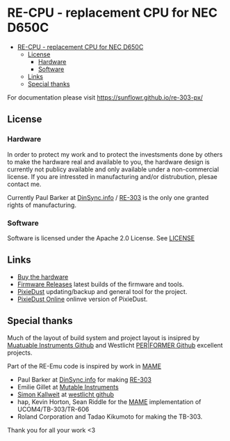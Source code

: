 # RE-CPU - replacement CPU for NEC D650C

<!-- TOC -->

- [RE-CPU - replacement CPU for NEC D650C](#re-cpu---replacement-cpu-for-nec-d650c)
    - [License](#license)
        - [Hardware](#hardware)
        - [Software](#software)
    - [Links](#links)
    - [Special thanks](#special-thanks)

<!-- /TOC -->

For documentation please visit https://sunflowr.github.io/re-303-px/

## License

### Hardware

In order to protect my work and to protect the investsments done by others to make the hardware real and available to you, the hardware design is currently not publicy available and only available under a non-commercial license. If you are intressted in manufacturing and/or distrubution, plesae contact me.

Currently Paul Barker at [DinSync.info](http://www.dinsync.info/) / [RE-303](http://re-303.com/) is the only one granted rights of manufacturing.

### Software

Software is licensed under the Apache 2.0 License. See [LICENSE](LICENSE)

## Links

- [Buy the hardware](https://shop.re-303.com/)
- [Firmware Releases](https://github.com/sunflowr/recpu/releases) latest builds of the firmware and tools.
- [PixieDust](https://github.com/sunflowr/pixiedust/releases) updating/backup and general tool for the project.
- [PixieDust Online](http://sunflowr.github.io/pixiedust/) onlinve version of PixieDust.

## Special thanks

Much of the layout of build system and project layout is insipred by [Muatuable Instruments Github](https://github.com/pichenettes/eurorack) and Westlicht [PER|FORMER Github](https://github.com/westlicht/performer) excellent projects.

Part of the RE-Emu code is inspired by work in [MAME](https://www.mamedev.org/)

- Paul Barker at [DinSync.info](http://www.dinsync.info/) for making [RE-303](http://www.re-303.com/)
- Emilie Gillet at [Mutable Instruments](https://mutable-instruments.net/)
- [Simon Kallweit](http://simon-kallweit.me/) at [westlicht github](https://github.com/westlicht)
- hap, Kevin Horton, Sean Riddle for the [MAME](https://www.mamedev.org/) implementation of UCOM4/TB-303/TR-606
- Roland Corporation and Tadao Kikumoto for making the TB-303.

Thank you for all your work <3
